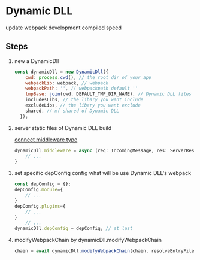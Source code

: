 # Dynamic DLL

update webpack development compiled speed 

## Steps

1. new a DynamicDll

    ```javascript
    const dynamicDll = new DynamicDll({
        cwd: process.cwd(), // the root dir of your app
        webpackLib: webpack, // webpack
        webpackPath: '', // webpackpath default ''
        tmpBase: join(cwd, DEFAULT_TMP_DIR_NAME), // Dynamic DLL files dir
        includesLibs, // the libary you want include
        excludeLibs, // the libary you want exclude
        shared, // mf shared of Dynamic DLL
      });
    ```

1. server static files of Dynamic DLL build

    [connect middleware type](https://github.com/senchalabs/connect#use-middleware)
    ```typescript
    dynamicDll.middleware = async (req: IncomingMessage, res: ServerResponse, next: (...args: any[]) => any){
        // ...
    }
    ```

1. set specific depConfig config what will be use Dynamic DLL's webpack
    ```typescript
    const depConfig = {};
    depConfig.module={
        // ...
    }
    depConfig.plugins={
        // ...
    }
        // ...
    dynamicDll.depConfig = depConfig; // at last
    ```
1. modifyWebpackChain by dynamicDll.modifyWebpackChain
    ```typescript
    chain = await dynamicDll.modifyWebpackChain(chain, resolveEntryFile)
    ```
